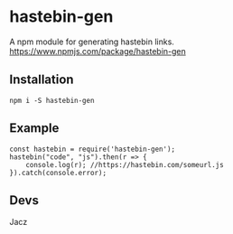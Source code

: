 # hastebin-gen
A npm module for generating hastebin links. 
https://www.npmjs.com/package/hastebin-gen

## Installation
```npm i -S hastebin-gen```

## Example
```
const hastebin = require('hastebin-gen');
hastebin("code", "js").then(r => {
    console.log(r); //https://hastebin.com/someurl.js
}).catch(console.error);
```

## Devs
Jacz 
